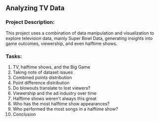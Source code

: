 ## Analyzing TV Data

### Project Description:
This project uses a combination of data manipulation and visualization to explore television data, mainly Super Bowl Data, generating insights into game outcomes, viewership, and even halftime shows. 

### Tasks:
1. TV, halftime shows, and the Big Game
2. Taking note of dataset issues
3. Combined points distribution
4. Point difference distribution
5. Do blowouts translate to lost viewers?
6. Viewership and the ad industry over time
7. Halftime shows weren't always this great
8. Who has the most halftime show appearances?
9. Who performed the most songs in a halftime show?
10. Conclusion
